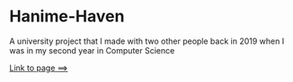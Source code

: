 # Hanime-Haven
A university project that I made with two other people back in 2019 when I was in my second year in Computer Science

[Link to page ==>](https://apexnova08.github.io/Hanime-Haven/)